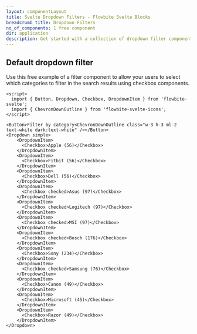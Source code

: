 ```yaml
---
layout: componentLayout
title: Svelte Dropdown Filters - Flowbite Svelte Blocks
breadcrumb_title: Dropdown Filters
no_of_components: 1 free component
dir: application
description: Get started with a collection of dropdown filter components to allow users to query through search results by filtering categories, date ranges, keywords, and more.
---
```


## Default dropdown filter

Use this free example of a filter component to allow your users to select which categories to filter in the search results using checkbox components.

```svelte example class="flex justify-center items-start h-[32rem]"
<script>
  import { Button, Dropdown, Checkbox, DropdownItem } from 'flowbite-svelte';
  import { ChevronDownOutline } from 'flowbite-svelte-icons';
</script>

<Button>Filter by category<ChevronDownOutline class="w-3 h-3 ml-2 text-white dark:text-white" /></Button>
<Dropdown simple>
    <DropdownItem>
      <Checkbox>Apple (56)</Checkbox>
    </DropdownItem>
    <DropdownItem>
      <Checkbox>Fitbit (56)</Checkbox>
    </DropdownItem>
    <DropdownItem>
      <Checkbox>Dell (56)</Checkbox>
    </DropdownItem>
    <DropdownItem>
      <Checkbox checked>Asus (97)</Checkbox>
    </DropdownItem>
    <DropdownItem>
      <Checkbox checked>Logitech (97)</Checkbox>
    </DropdownItem>
    <DropdownItem>
      <Checkbox checked>MSI (97)</Checkbox>
    </DropdownItem>
    <DropdownItem>
      <Checkbox checked>Bosch (176)</Checkbox>
    </DropdownItem>
    <DropdownItem>
      <Checkbox>Sony (234)</Checkbox>
    </DropdownItem>
    <DropdownItem>
      <Checkbox checked>Samsung (76)</Checkbox>
    </DropdownItem>
    <DropdownItem>
      <Checkbox>Canon (49)</Checkbox>
    </DropdownItem>
    <DropdownItem>
      <Checkbox>Microsoft (45)</Checkbox>
    </DropdownItem>
    <DropdownItem>
      <Checkbox>Razor (49)</Checkbox>
    </DropdownItem>
</Dropdown>
```

